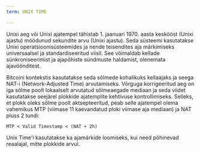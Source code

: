 ```yaml
---
term: UNIX TIME

---
```

Unixi aeg või Unixi ajatempel tähistab 1. jaanuari 1970. aasta keskööst (Unixi ajastu) möödunud sekundite arvu (Unixi ajastu). Seda süsteemi kasutatakse Unixi operatsioonisüsteemides ja nende teisendites aja märkimiseks universaalsel ja standardiseeritud viisil. See võimaldab kellade sünkroniseerimist ja ajapõhiste sündmuste haldamist, olenemata ajavöönditest.

Bitcoini kontekstis kasutatakse seda sõlmede kohalikuks kellaajaks ja seega NAT-i (Network-Adjusted Time) arvutamiseks. Võrguga korrigeeritud aeg on iga sõlme poolt lokaalselt arvutatud sõlmeaegade mediaan ja seda viidet kasutatakse seejärel plokkide ajatemplite kehtivuse kontrollimiseks. Selleks, et plokk oleks sõlme poolt aktsepteeritud, peab selle ajatempel olema vahemikus MTP (viimase 11 kaevandatud ploki viimase aja mediaan) ja NAT pluss 2 tundi:

```text
MTP < Valid Timestamp < (NAT + 2h)
```

Unix Time'i kasutatakse ka ajamärkide loomiseks, kui need põhinevad reaalajal, mitte plokkide arvul.